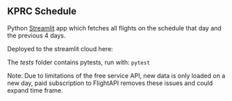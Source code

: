 ## KPRC Schedule

Python [Streamlit](https://streamlit.io) app which fetches all flights on the schedule that day and the previous 4 days.

Deployed to the streamlit cloud here: 

The *tests* folder contains pytests, run with: `pytest`

Note: Due to limitations of the free service API, new data is only loaded on a new day, paid subscription to FlightAPI removes these issues and could expand time frame.